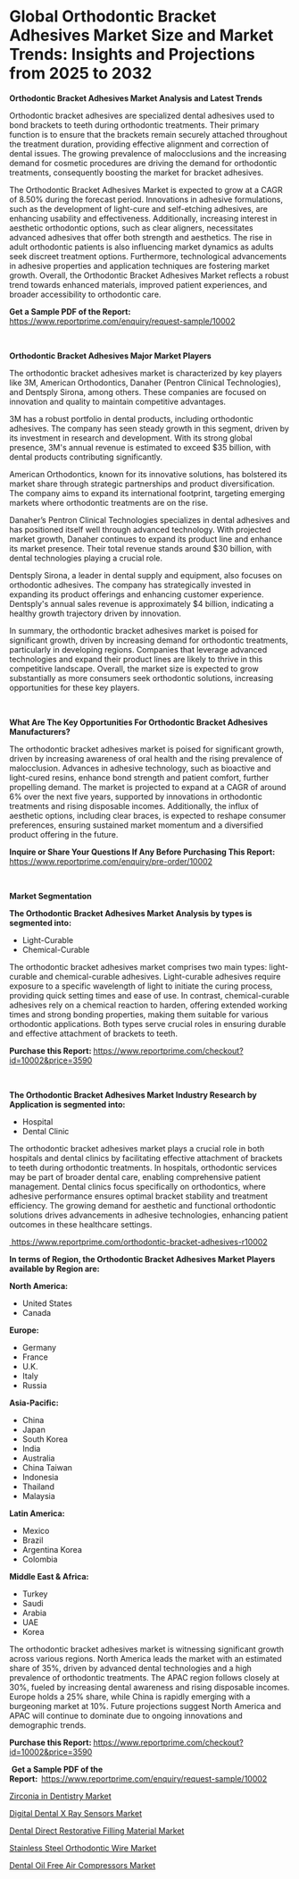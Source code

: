 <p><h1>Global Orthodontic Bracket Adhesives Market Size and Market Trends: Insights and Projections from 2025 to 2032</h1></p><p><strong>Orthodontic Bracket Adhesives Market Analysis and Latest Trends</strong></p>
<p><p>Orthodontic bracket adhesives are specialized dental adhesives used to bond brackets to teeth during orthodontic treatments. Their primary function is to ensure that the brackets remain securely attached throughout the treatment duration, providing effective alignment and correction of dental issues. The growing prevalence of malocclusions and the increasing demand for cosmetic procedures are driving the demand for orthodontic treatments, consequently boosting the market for bracket adhesives.</p><p>The Orthodontic Bracket Adhesives Market is expected to grow at a CAGR of 8.50% during the forecast period. Innovations in adhesive formulations, such as the development of light-cure and self-etching adhesives, are enhancing usability and effectiveness. Additionally, increasing interest in aesthetic orthodontic options, such as clear aligners, necessitates advanced adhesives that offer both strength and aesthetics. The rise in adult orthodontic patients is also influencing market dynamics as adults seek discreet treatment options. Furthermore, technological advancements in adhesive properties and application techniques are fostering market growth. Overall, the Orthodontic Bracket Adhesives Market reflects a robust trend towards enhanced materials, improved patient experiences, and broader accessibility to orthodontic care.</p></p>
<p><strong>Get a Sample PDF of the Report:&nbsp;</strong> <a href="https://www.reportprime.com/enquiry/request-sample/10002?utm_campaign=1130&utm_medium=2&utm_source=Github&utm_content=ia&utm_term=20032025&utm_id=orthodontic-bracket-adhesives">https://www.reportprime.com/enquiry/request-sample/10002</a></p>
<p>&nbsp;</p>
<p><strong>Orthodontic Bracket Adhesives Major Market Players</strong></p>
<p><p>The orthodontic bracket adhesives market is characterized by key players like 3M, American Orthodontics, Danaher (Pentron Clinical Technologies), and Dentsply Sirona, among others. These companies are focused on innovation and quality to maintain competitive advantages.</p><p>3M has a robust portfolio in dental products, including orthodontic adhesives. The company has seen steady growth in this segment, driven by its investment in research and development. With its strong global presence, 3M's annual revenue is estimated to exceed $35 billion, with dental products contributing significantly.</p><p>American Orthodontics, known for its innovative solutions, has bolstered its market share through strategic partnerships and product diversification. The company aims to expand its international footprint, targeting emerging markets where orthodontic treatments are on the rise.</p><p>Danaher’s Pentron Clinical Technologies specializes in dental adhesives and has positioned itself well through advanced technology. With projected market growth, Danaher continues to expand its product line and enhance its market presence. Their total revenue stands around $30 billion, with dental technologies playing a crucial role.</p><p>Dentsply Sirona, a leader in dental supply and equipment, also focuses on orthodontic adhesives. The company has strategically invested in expanding its product offerings and enhancing customer experience. Dentsply's annual sales revenue is approximately $4 billion, indicating a healthy growth trajectory driven by innovation.</p><p>In summary, the orthodontic bracket adhesives market is poised for significant growth, driven by increasing demand for orthodontic treatments, particularly in developing regions. Companies that leverage advanced technologies and expand their product lines are likely to thrive in this competitive landscape. Overall, the market size is expected to grow substantially as more consumers seek orthodontic solutions, increasing opportunities for these key players.</p></p>
<p>&nbsp;</p>
<p><strong>What Are The Key Opportunities For Orthodontic Bracket Adhesives Manufacturers?</strong></p>
<p><p>The orthodontic bracket adhesives market is poised for significant growth, driven by increasing awareness of oral health and the rising prevalence of malocclusion. Advances in adhesive technology, such as bioactive and light-cured resins, enhance bond strength and patient comfort, further propelling demand. The market is projected to expand at a CAGR of around 6% over the next five years, supported by innovations in orthodontic treatments and rising disposable incomes. Additionally, the influx of aesthetic options, including clear braces, is expected to reshape consumer preferences, ensuring sustained market momentum and a diversified product offering in the future.</p></p>
<p><strong>Inquire or Share Your Questions If Any Before Purchasing This Report:</strong> <a href="https://www.reportprime.com/enquiry/pre-order/10002?utm_campaign=1130&utm_medium=2&utm_source=Github&utm_content=ia&utm_term=20032025&utm_id=orthodontic-bracket-adhesives">https://www.reportprime.com/enquiry/pre-order/10002</a></p>
<p>&nbsp;</p>
<p><strong>Market Segmentation</strong></p>
<p><strong>The Orthodontic Bracket Adhesives Market Analysis by types is segmented into:</strong></p>
<p><ul><li>Light-Curable</li><li>Chemical-Curable</li></ul></p>
<p><p>The orthodontic bracket adhesives market comprises two main types: light-curable and chemical-curable adhesives. Light-curable adhesives require exposure to a specific wavelength of light to initiate the curing process, providing quick setting times and ease of use. In contrast, chemical-curable adhesives rely on a chemical reaction to harden, offering extended working times and strong bonding properties, making them suitable for various orthodontic applications. Both types serve crucial roles in ensuring durable and effective attachment of brackets to teeth.</p></p>
<p><strong>Purchase this Report:&nbsp;</strong><a href="https://www.reportprime.com/checkout?id=10002&price=3590&utm_campaign=1130&utm_medium=2&utm_source=Github&utm_content=ia&utm_term=20032025&utm_id=orthodontic-bracket-adhesives">https://www.reportprime.com/checkout?id=10002&price=3590</a></p>
<p>&nbsp;</p>
<p><strong>The Orthodontic Bracket Adhesives Market Industry Research by Application is segmented into:</strong></p>
<p><ul><li>Hospital</li><li>Dental Clinic</li></ul></p>
<p><p>The orthodontic bracket adhesives market plays a crucial role in both hospitals and dental clinics by facilitating effective attachment of brackets to teeth during orthodontic treatments. In hospitals, orthodontic services may be part of broader dental care, enabling comprehensive patient management. Dental clinics focus specifically on orthodontics, where adhesive performance ensures optimal bracket stability and treatment efficiency. The growing demand for aesthetic and functional orthodontic solutions drives advancements in adhesive technologies, enhancing patient outcomes in these healthcare settings.</p></p>
<p><a href="https://www.reportprime.com/orthodontic-bracket-adhesives-r10002?utm_campaign=1130&utm_medium=2&utm_source=Github&utm_content=ia&utm_term=20032025&utm_id=orthodontic-bracket-adhesives">&nbsp;https://www.reportprime.com/orthodontic-bracket-adhesives-r10002</a></p>
<p><strong>In terms of Region, the Orthodontic Bracket Adhesives Market Players available by Region are:</strong></p>
<p>
    <p> <strong> North America: </strong>
        <ul>
            <li>United States</li>
            <li>Canada</li>
        </ul>
        </p> 
    <p> <strong> Europe: </strong>
        <ul>
            <li>Germany</li>
            <li>France</li>
            <li>U.K.</li>
            <li>Italy</li>
            <li>Russia</li>
        </ul>
        </p> 
    <p> <strong> Asia-Pacific: </strong>
        <ul>
            <li>China</li>
            <li>Japan</li>
            <li>South Korea</li>
            <li>India</li>
            <li>Australia</li>
            <li>China Taiwan</li>
            <li>Indonesia</li>
            <li>Thailand</li>
            <li>Malaysia</li>
        </ul>
        </p> 
    <p> <strong> Latin America: </strong>
        <ul>
            <li>Mexico</li>
            <li>Brazil</li>
            <li>Argentina Korea</li>
            <li>Colombia</li>
        </ul>
        </p> 
    <p> <strong> Middle East & Africa: </strong>
        <ul>
            <li>Turkey</li>
            <li>Saudi</li>
            <li>Arabia</li>
            <li>UAE</li>
            <li>Korea</li>
        </ul>
    </p>
    </p>
<p><p>The orthodontic bracket adhesives market is witnessing significant growth across various regions. North America leads the market with an estimated share of 35%, driven by advanced dental technologies and a high prevalence of orthodontic treatments. The APAC region follows closely at 30%, fueled by increasing dental awareness and rising disposable incomes. Europe holds a 25% share, while China is rapidly emerging with a burgeoning market at 10%. Future projections suggest North America and APAC will continue to dominate due to ongoing innovations and demographic trends.</p></p>
<p><strong>Purchase this Report: </strong><a href="https://www.reportprime.com/checkout?id=10002&price=3590&utm_campaign=1130&utm_medium=2&utm_source=Github&utm_content=ia&utm_term=20032025&utm_id=orthodontic-bracket-adhesives">https://www.reportprime.com/checkout?id=10002&price=3590</a></p>
<p>&nbsp;<strong>Get a Sample PDF of the Report:&nbsp;&nbsp;</strong><a href="https://www.reportprime.com/enquiry/request-sample/10002?utm_campaign=1130&utm_medium=2&utm_source=Github&utm_content=ia&utm_term=20032025&utm_id=orthodontic-bracket-adhesives">https://www.reportprime.com/enquiry/request-sample/10002</a></p>
<p><strong></strong></p>
<p><p><a href="https://github.com/ertssmelov0/Market-Research-Report-List-1/blob/main/zirconia-in-dentistry-market.md?utm_campaign=1130&utm_medium=2&utm_source=Github&utm_content=ia&utm_term=20032025&utm_id=orthodontic-bracket-adhesives">Zirconia in Dentistry Market</a></p><p><a href="https://github.com/astadtetcha28/Market-Research-Report-List-1/blob/main/digital-dental-x-ray-sensors-market.md?utm_campaign=1130&utm_medium=2&utm_source=Github&utm_content=ia&utm_term=20032025&utm_id=orthodontic-bracket-adhesives">Digital Dental X Ray Sensors Market</a></p><p><a href="https://github.com/sibellanikmn/Market-Research-Report-List-1/blob/main/dental-direct-restorative-filling-material-market.md?utm_campaign=1130&utm_medium=2&utm_source=Github&utm_content=ia&utm_term=20032025&utm_id=orthodontic-bracket-adhesives">Dental Direct Restorative Filling Material Market</a></p><p><a href="https://github.com/pupekironim/Market-Research-Report-List-1/blob/main/stainless-steel-orthodontic-wire-market.md?utm_campaign=1130&utm_medium=2&utm_source=Github&utm_content=ia&utm_term=20032025&utm_id=orthodontic-bracket-adhesives">Stainless Steel Orthodontic Wire Market</a></p><p><a href="https://github.com/heeildannas/Market-Research-Report-List-1/blob/main/dental-oil-free-air-compressors-market.md?utm_campaign=1130&utm_medium=2&utm_source=Github&utm_content=ia&utm_term=20032025&utm_id=orthodontic-bracket-adhesives">Dental Oil Free Air Compressors Market</a></p></p>